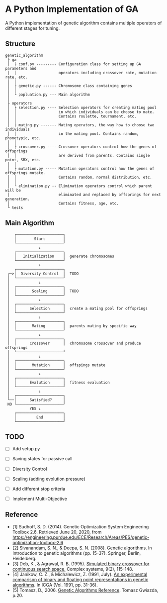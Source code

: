 # A Python Implementation of GA

A Python implementation of genetic algorithm contains multiple operators of different stages for tuning.

## Structure

```
genetic_algorithm
 ├ ga
 │  ├ conf.py --------- Configuration class for setting up GA parameters and
 │  │                   operators including crossover rate, mutation rate, etc.
 │  │
 │  ├ genetic.py ------ Chromosome class containing genes
 │  │
 │  └ popluation.py --- Main algorithm
 │
 ├ operators
 │  ├ selection.py ---- Selection operators for creating mating pool
 │  │                   in which individuals can be choose to mate.
 │  │                   Contains roulette, tournament, etc.
 │  │
 │  ├ mating.py ------- Mating operators, the way how to choose two individuals
 │  │                   in the mating pool. Contains random, phonetypic, etc.
 │  │
 │  ├ crossover.py ---- Crossover operators control how the genes of offsprings 
 │  │                   are derived from parents. Contains single point, SBX, etc.
 │  │
 │  ├ mutation.py ----- Mutation operators control how the genes of offsprings mutate.
 │  │                   Contains random, normal distribution, etc.
 │  │
 │  └ elimination.py -- Elimination operators control which parent will be 
 │                      eliminated and replaced by offsprings for next generation. 
 │                      Contains fitness, age, etc.
 └ tests
```  

## Main Algorithm

```
    ┌─────────────────────┐
    │        Start        │
    └─────────────────────┘        
               ↓
    ┌─────────────────────┐
    │   Initialization    │  generate chromosomes
    └─────────────────────┘
               ↓
    ┌─────────────────────┐
 ┌─>│  Diversity Control  │  TODO
 │  └─────────────────────┘
 │             ↓
 │  ┌─────────────────────┐
 │  │       Scaling       │  TODO
 │  └─────────────────────┘
 │             ↓
 │  ┌─────────────────────┐
 │  │      Selection      │  create a mating pool for offsprings
 │  └─────────────────────┘
 │             ↓
 │  ┌─────────────────────┐
 │  │       Mating        │  parents mating by specific way
 │  └─────────────────────┘
 │             ↓
 │  ┌─────────────────────┐
 │  │      Crossover      │  chromosome crossover and produce offsprings
 │  └─────────────────────┘
 │             ↓
 │  ┌─────────────────────┐
 │  │       Mutation      │  offspings mutate
 │  └─────────────────────┘
 │             ↓
 │  ┌─────────────────────┐
 │  │      Evalution      │  fitness evaluation
 │  └─────────────────────┘
 │             ↓
 │  ┌─────────────────────┐
 └──│      Satisfied?     │ 
 NO └─────────────────────┘
           YES ↓ 
    ┌─────────────────────┐
    │         End         │
    └─────────────────────┘
```

## TODO
- [ ] Add setup.py 
- [ ] Saving states for passive call
- [ ] Diversity Control
- [ ] Scaling (adding evolution pressure)
- [ ] Add different stop criteria
- [ ] Implement Multi-Objective


## Reference
- [1] Sudhoff, S. D. (2014). Genetic Optimization System Engineering Toolbox 2.6. Retrieved June 20, 2020, from https://engineering.purdue.edu/ECE/Research/Areas/PES/genetic-optimization-toolbox-2.6
- [2] Sivanandam, S. N., & Deepa, S. N. (2008). [Genetic algorithms](https://link.springer.com/content/pdf/10.1007/978-3-540-73190-0_2.pdf). In Introduction to genetic algorithms (pp. 15-37). Springer, Berlin, Heidelberg.
- [3] Deb, K., & Agrawal, R. B. (1995). [Simulated binary crossover for continuous search space.](http://citeseerx.ist.psu.edu/viewdoc/download?doi=10.1.1.26.8485&rep=rep1&type=pdf) Complex systems, 9(2), 115-148.
- [4] Janikow, C. Z., & Michalewicz, Z. (1991, July). [An experimental comparison of binary and floating point representations in genetic algorithms](http://www.cs.umsl.edu/~janikow/publications/1991/GAbin/text.pdf). In ICGA (Vol. 1991, pp. 31-36).
- [5] Tomasz, D., 2006. [Genetic Algorithms Reference](https://dl.acm.org/doi/book/10.5555/1203159). Tomasz Gwiazda, p.20.